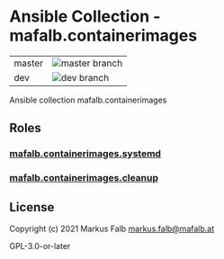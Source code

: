 # Ansible Collection - mafalb.containerimages

|||
|---|---|
|master|![master branch](https://github.com/mafalb/ansible-collection-containerimages/workflows/CI/badge.svg?branch=master)|
|dev|![dev branch](https://github.com/mafalb/ansible-collection-containerimages/workflows/CI/badge.svg?branch=dev)|


Ansible collection mafalb.containerimages

## Roles

### [mafalb.containerimages.systemd](roles/systemd/README.md)
### [mafalb.containerimages.cleanup](roles/cleanup/README.md)

## License

Copyright (c) 2021 Markus Falb <markus.falb@mafalb.at>

GPL-3.0-or-later
